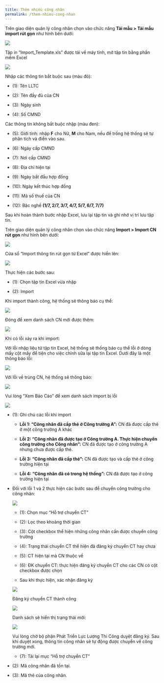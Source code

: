 ```yaml
---
title: Thêm nhiều công nhân
permalink: /them-nhieu-cong-nhan
---
```


Trên giao diện quản lý công nhân chọn vào chức năng **Tải mẫu \> Tải mẫu import
rút gọn** như hình bên dưới:

![](assets/AddMultiWorker/4272194f7ecc2690b9f2916e2fcecdaa.png)

Tập in “Import_Template.xls” được tải về máy tính, mở tập tin bằng phần mềm
Excel

![](assets/AddMultiWorker/b14e4f306bfc7a5e083184fd44f1dd27.png)

Nhập các thông tin bắt buộc sau (màu đỏ):

* (1): Tên LLTC

* (2): Tên đầy đủ của CN

* (3): Ngày sinh

* (4): Số CMND

Các thông tin không bắt buộc nhập (màu đen):

* (5): Giới tính: nhập **F** cho Nữ, **M** cho Nam, nếu để trống hệ thống sẽ tự phân tích và điền vào sau.

* (6): Ngày cấp CMND

* (7): Nơi cấp CMND

* (8): Địa chỉ hiện tại

* (9): Ngày bắt đầu hợp đồng

* (10): Ngày kết thúc hợp đồng

* (11): Mã số thuế của CN

* (12): Bậc nghề **(1/7, 2/7, 3/7, 4/7, 5/7, 6/7, 7/7)**

Sau khi hoàn thành bước nhập Excel, lưu lại tập tin và ghi nhớ vị trí lưu tập
tin.

Trên giao diện quản lý công nhân chọn vào chức năng **Import \> Import CN rút
gọn** như hình bên dưới:

![](assets/AddMultiWorker/680950013891488f45c57c9a40597c91.png)

Cửa sổ “Import thông tin rút gọn từ Excel” được hiển lên:

![](assets/AddMultiWorker/e7461ee8d24724822b448d2be29bf7e9.png)

Thực hiện các bước sau:

* (1): Chọn tập tin Excel vừa nhập

* (2): Import

Khi import thành công, hệ thống sẽ thông báo cụ thể:

![](assets/AddMultiWorker/a1471b1db62aa85d6f028ed5440f8f70.png)

Đóng để xem danh sách CN mới được thêm:

![](assets/AddMultiWorker/9129237e532761a9b67eb4c6159af9fe.png)

Khi có lỗi xảy ra khi import:

Với lỗi nhập liệu từ tập tin Excel, hệ thống sẽ thống báo cụ thể lỗi ở dòng mấy
cột mấy để tiện cho việc chỉnh sửa lại tập tin Excel. Dưới đây là một thông báo
lỗi:

![](assets/AddMultiWorker/26929336a5e3e0ca127f1be936530f80.png)

Với lỗi về trùng CN, hệ thống sẽ thông báo:

![](assets/AddMultiWorker/2790c78d062629b8a8310515a9bbcb72.png)

Vui lòng “Xem Báo Cáo” để xem danh sách import bị lỗi

![](assets/AddMultiWorker/5a70922d173b38fd90742cd6664ae507.png)

* (1): Ghi chú các lỗi khi import

    * **Lỗi 1: “Công nhân đã cấp thẻ ở Công trường A”:** CN đã được cấp thẻ ở một công
trường A khác

    * **Lỗi 2: “Công nhân đã được tạo ở Công trường A. Thực hiện chuyển công trường
cho Công nhân”:** CN đã được tạo ở công trường A nhưng chưa được cấp thẻ.

    * **Lỗi 3: “Công nhân đã cấp thẻ”:** CN đã được tạo và cấp thẻ ở công trường hiện tại

    * **Lỗi 4: “Công nhân đã có trong hệ thống”:** CN đã được tạo ở công trường hiện tại

* Đối với lỗi 1 và 2 thực hiện các bước sau để chuyển công trường cho công nhân:

    ![](assets/AddMultiWorker/14e1c0908ba27ea6890d73c963a3c5e2.png)

    * (1): Chọn mục “Hỗ trợ chuyển CT”

    * (2): Lọc theo khoảng thời gian

    * (3): Cột checkbox thể hiện những công nhân cần được chuyển công trường

    * (4): Trạng thái chuyển CT thể hiện đã đăng ký chuyển CT hay chưa

    * (5): CT hiện tại mà CN thuộc về

    * (6): ĐK chuyển CT: thực hiện đăng ký chuyển CT cho các CN có cột checkbox được chọn

    * Sau khi thực hiện, xác nhận đăng ký

    ![](assets/AddMultiWorker/d0eb27ddacbb9176e614ca60a18bf6ee.png)

    Đăng ký chuyển CT thành công

    ![](assets/AddMultiWorker/9e0bf95ee9e56ab1b2cbb85ff4db0424.png)

    Danh sách sẽ hiển thị trạng thái mới:

    ![](assets/AddMultiWorker/bb1cbaf07fa9e4634cec2b87faac4a69.png)

    Vui lòng chờ bộ phận Phát Triển Lực Lượng Thi Công duyệt đăng ký. Sau khi duyệt xong, thông tin công nhân sẽ tự động được chuyển về công trường mới.

    * (7): Tải lại mục “Hỗ trợ chuyển CT”

* (2): Mã công nhân đã tồn tại.

* (3): Mã thẻ của công nhân.
